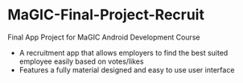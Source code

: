 # MaGIC-Final-Project-Recruit
Final App Project for MaGIC Android Development Course </br>
<ul>
<li>A recruitment app that allows employers to find the best suited employee easily based on votes/likes </br></li>
<li>Features a fully material designed and easy to use user interface </br></li>
</ul>

